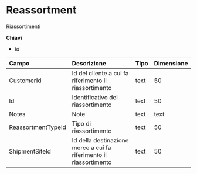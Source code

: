 # Reassortment

Riassortimenti

  
 **Chiavi**

* _Id_

| Campo | Descrizione | Tipo | Dimensione |
| :--- | :--- | :--- | :--- |
| CustomerId | Id del cliente a cui fa riferimento il riassortimento | text | 50 |
| Id | Identificativo del riassortimento | text | 50 |
| Notes | Note | text | text |
| ReassortmentTypeId | Tipo di riassortimento | text | 50 |
| ShipmentSiteId | Id della destinazione merce a cui fa riferimento il riassortimento | text | 50 |

